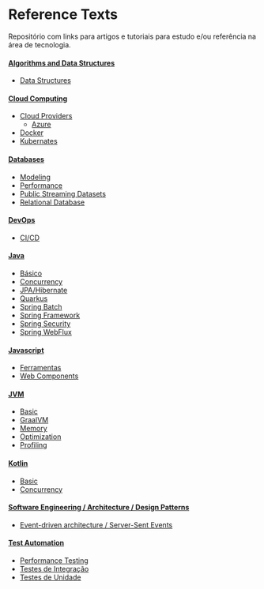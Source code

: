 # Reference Texts

Repositório com links para artigos e tutoriais para estudo e/ou referência na área de tecnologia.


#### [Algorithms and Data Structures]
 - [Data Structures]

#### [Cloud Computing]

 - [Cloud Providers]
    - [Azure]
 - [Docker] 
 - [Kubernates]

#### [Databases]
- [Modeling]
- [Performance]
- [Public Streaming Datasets]
- [Relational Database]

#### [DevOps]

- [CI/CD]

#### [Java]

- [Básico]
- [Concurrency]
- [JPA/Hibernate]
- [Quarkus]
- [Spring Batch]
- [Spring Framework]
- [Spring Security]
- [Spring WebFlux]

#### [Javascript]

- [Ferramentas]
- [Web Components]

#### [JVM]
- [Basic](https://github.com/savitoh/Reference_Texts/tree/master/JVM#basic)
- [GraalVM]
- [Memory]
- [Optimization]
- [Profiling]

#### [Kotlin]

- [Basic]
- [Concurrency](https://github.com/savitoh/reference-texts/tree/master/Kotlin#concurrency)

#### [Software Engineering / Architecture / Design Patterns]

- [Event-driven architecture / Server-Sent Events]

#### [Test Automation]

- [Performance Testing]
- [Testes de Integração]
- [Testes de Unidade]



[comment]: # (Algorithms and Data Structures)
[Algorithms and Data Structures]: <https://github.com/savitoh/reference-texts/tree/master/Algorithms%20and%20Data%20Structures#algorithms-and-data-structures-links>
[Data Structures]: <https://github.com/savitoh/reference-texts/tree/master/Algorithms%20and%20Data%20Structures#data-structures>



[comment]: # (Cloud Computing)
[Cloud Computing]: <https://github.com/savitoh/reference-texts/tree/master/Cloud%20Computing#cloud-computing-links>
[Cloud Providers]: <https://github.com/savitoh/reference-texts/tree/master/Cloud%20Computing#cloud-providers>
[Docker]: <https://github.com/savitoh/Reference_Texts/blob/master/Cloud%20Computing/#docker>
[Kubernates]: <https://github.com/savitoh/reference-texts/tree/master/Cloud%20Computing#kubernates>
[Azure]: <https://github.com/savitoh/reference-texts/tree/master/Cloud%20Computing#azure>



[comment]: # (Database)
[Databases]: <https://github.com/savitoh/reference-texts/tree/master/Databases#databases-links>
[Modeling]: <https://github.com/savitoh/reference-texts/tree/master/Databases#modeling>
[Relational Database]: <https://github.com/savitoh/reference-texts/tree/master/Databases#relational-database>
[Performance]: <https://github.com/savitoh/reference-texts/tree/master/Databases#performance>
[Public Streaming Datasets]: <https://github.com/savitoh/reference-texts/tree/master/Databases#public-streaming-datasets>



[DevOps]: <https://github.com/savitoh/Reference_Texts/tree/master/DevOps>
[CI/CD]: <https://github.com/savitoh/reference-texts/tree/master/DevOps#cicd>



[Java]: <https://github.com/savitoh/reference-texts/tree/master/Java#java-links>
[Concurrency]: <https://github.com/savitoh/reference-texts/tree/master/Java#concurrency>
[Básico]: <https://github.com/savitoh/reference-texts/tree/master/Java#b%C3%A1sico>
[JPA/Hibernate]: <https://github.com/savitoh/reference-texts/tree/master/Java#jpahibernate>
[JVM/GraalVM]: <https://github.com/savitoh/reference-texts/tree/master/Java#jvmgraalvm>
[Quarkus]: <https://github.com/savitoh/reference-texts/tree/master/Java#quarkus> 
[Spring Batch]: <https://github.com/savitoh/reference-texts/tree/master/Java#spring-batch>
[Spring Framework]: <https://github.com/savitoh/reference-texts/tree/master/Java#spring-framework>
[Spring Security]: <https://github.com/savitoh/reference-texts/tree/master/Java#spring-security>
[Spring WebFlux]: <https://github.com/savitoh/reference-texts/tree/master/Java#spring-webflux>



[JavaScript]:<https://github.com/savitoh/Reference_Texts/tree/master/JavaScript>
[Ferramentas]: <https://github.com/savitoh/Reference_Texts/tree/master/JavaScript#ferramentas>
[Web Components]: <https://github.com/savitoh/Reference_Texts/tree/master/JavaScript#web-components>



[comment]: # (JVM)
[JVM]: <https://github.com/savitoh/Reference_Texts/tree/master/JVM>
[GraalVM]: <https://github.com/savitoh/Reference_Texts/tree/master/JVM#graalvm>
[Memory]: <https://github.com/savitoh/Reference_Texts/tree/master/JVM#memory>
[Optimization]: <https://github.com/savitoh/Reference_Texts/tree/master/JVM#https://github.com/savitoh/Reference_Texts/tree/master/JVM#optimization>
[Profiling]: <https://github.com/savitoh/Reference_Texts/tree/master/JVM#profiling>



[comment]: # (Kotlin)
[Kotlin]: <https://github.com/savitoh/Reference_Texts/tree/master/Kotlin>
[Basic]: <https://github.com/savitoh/reference-texts/tree/master/Kotlin#basic>



[Software Engineering / Architecture / Design Patterns]: <https://github.com/savitoh/reference-texts/tree/master/Software%20Engineering%20_Architecture_Design%20Patterns>
[Event-driven architecture / Server-Sent Events]: <https://github.com/savitoh/reference-texts/tree/master/Software%20Engineering%20_Architecture_Design%20Patterns#event-driven-architecture--server-sent-events>



[Test Automation]: <https://github.com/savitoh/reference-texts/tree/master/Test%20Automation#test-automation>
[Performance Testing]: <https://github.com/savitoh/reference-texts/tree/master/Test%20Automation#performance-testing>
[Testes de Integração]: <https://github.com/savitoh/reference-texts/tree/master/Test%20Automation#testes-de-integra%C3%A7%C3%A3o>
[Testes de Unidade]: <https://github.com/savitoh/reference-texts/tree/master/Test%20Automation#testes-de-unidade>

